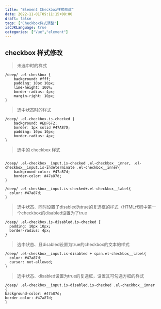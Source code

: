 ```yaml
---
title: "Element Checkbox样式修改"
date: 2022-11-01T09:11:15+08:00
draft: false
tags: ["Checkbox样式调整"]
isCJKLanguage: true
categories: ["Vue","element"]
---
```



## checkbox 样式修改  

>未选中时的样式
```shell script
/deep/ .el-checkbox {
    background: #fff;
    padding: 10px 10px;
    line-height: 100%;
    border-radius: 4px;
    margin-right: 10px;
}
```

>选中状态时的样式
```shell script
/deep/ .el-checkbox.is-checked {
    background: #EDF6F2;
    border: 1px solid #47A87D;
    padding: 10px 10px;
    border-radius: 4px;
}
```
>选中的 checkbox 样式
```shell script

/deep/ .el-checkbox__input.is-checked .el-checkbox__inner, .el-checkbox__input.is-indeterminate .el-checkbox__inner{
    background-color: #47a87d;
    border-color: #47a87d;
}
```

```shell script
/deep/ .el-checkbox__input.is-checked+.el-checkbox__label{
  color: #47a87d;
}
```

>选中状态、同时设置了disabled为true的复选框的样式（HTML代码中第一个checkbox的disabled设置为了true
```shell script
/deep/ .el-checkbox.is-disabled.is-checked {
  padding: 10px 10px;
  border-radius: 4px;
}
```

>选中状态、且disabled设置为true的checkbox的文本的样式
```shell script
/deep/ .el-checkbox__input.is-disabled + span.el-checkbox__label{
  color: #47a87d;
  cursor: not-allowed;
}
```

>选中状态、disabled设置为true的复选框，设置其可勾选方框的样式
```shell script
/deep/ .el-checkbox__input.is-disabled.is-checked .el-checkbox__inner {
background-color: #47a87d;
border-color: #47a87d;
}
```

